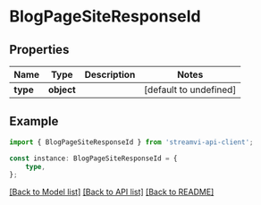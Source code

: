 # BlogPageSiteResponseId


## Properties

Name | Type | Description | Notes
------------ | ------------- | ------------- | -------------
**type** | **object** |  | [default to undefined]

## Example

```typescript
import { BlogPageSiteResponseId } from 'streamvi-api-client';

const instance: BlogPageSiteResponseId = {
    type,
};
```

[[Back to Model list]](../README.md#documentation-for-models) [[Back to API list]](../README.md#documentation-for-api-endpoints) [[Back to README]](../README.md)
